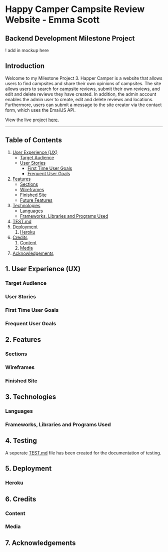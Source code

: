 # Happy Camper Campsite Review Website - Emma Scott
## Backend Development Milestone Project

! add in mockup here

## Introduction
Welcome to my Milestone Project 3. Happer Camper is a website that allows users to find campsites and share their own opinions of campsites. The site allows users to search for campsite reviews, submit their own reviews, and edit and delete reviews they have created. In addition, the admin account enables the admin user to create, edit and delete reviews and locations. Furthermore, users can submit a message to the site creator via the contact form, which uses the EmailJS API.

View the live project [here.](https://emmajane22.github.io/happycamper/ "View the Live game here")
___

## Table of Contents
1. [User Experience (UX)](#ux)
    - [Target Audience](#target-audience)
    - [User Stories](#user-stories)
        - [First Time User Goals](#first-time-user-goals)
        - [Frequent User Goals](#frequent-user-goals)
2. [Features](#features)
    - [Sections](#sections)
    - [Wireframes](#wireframes)
    - [Finished Site](#finished-site)
    - [Future Features](#future-features)
3. [Technologies](#technologies)
    - [Languages](#languages)
    - [Frameworks, Libraries and Programs Used](#frameworks-libraries-and-programs-used)
4. [TEST.md](TEST.md)
5. [Deployment](#deployment)
    1. [Heroku](#heroku)
6. [Credits](#credits)
    1. [Content](#content)
    2. [Media](#media)
7. [Acknowledgements](#acknowledgements)

## 1. User Experience (UX)
### Target Audience
### User Stories
### First Time User Goals
### Frequent User Goals
## 2. Features
### Sections
### Wireframes
### Finished Site
## 3. Technologies
### Languages
### Frameworks, Libraries and Programs Used

## 4. Testing

A seperate [TEST.md](TEST.md) file has been created for the documentation of testing.

## 5. Deployment
### Heroku
## 6. Credits
### Content
### Media
## 7. Acknowledgements